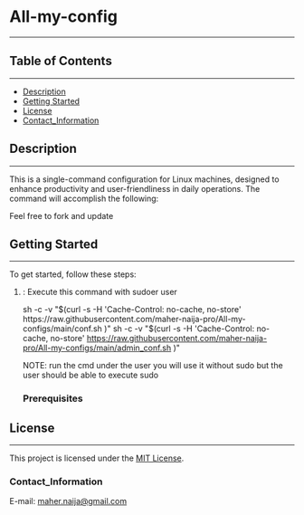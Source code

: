 # All-my-config

---

## Table of Contents
---
- [Description](#description)
- [Getting Started](#getting-started)
- [License](#license)
- [Contact_Information](#Contact_Information)

## Description
---
This is a single-command configuration for Linux machines, designed to enhance productivity and user-friendliness in daily operations. The command will accomplish the following:

Feel free to fork and update 

## Getting Started
---
To get started, follow these steps:
1. : Execute this command with sudoer user 

   sh -c -v "$(curl -s -H 'Cache-Control: no-cache, no-store' https://raw.githubusercontent.com/maher-naija-pro/All-my-configs/main/conf.sh  )"
   sh -c -v "$(curl -s -H 'Cache-Control: no-cache, no-store'  https://raw.githubusercontent.com/maher-naija-pro/All-my-configs/main/admin_conf.sh )"
   

    NOTE: run the cmd under the user you will use it without sudo but the user should  be able to execute sudo 
   ### Prerequisites


## License
---
This project is licensed under the [MIT License](LICENSE).


### Contact_Information
 E-mail: maher.naija@gmail.com




